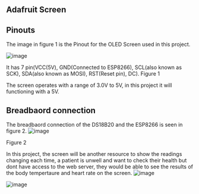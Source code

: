 ## Adafruit Screen

## Pinouts
The image in figure 1 is the Pinout for the OLED Screen used in this project. 

![image](https://github.com/MMemon2003/HealthProject2024/assets/146339735/38d4bcc5-563b-467e-be62-52273a76a6ef)

It has 7 pin(VCC(5V), GND(Connected to ESP8266), SCL(also known as SCK), SDA(also known as MOSI), RST(Reset pin), DC).
Figure 1

The screen operates with a range of 3.0V to 5V, in this project it will functioning with a 5V. 

## Breadbaord connection
The breadbaord connection of the DS18B20 and the ESP8266 is seen in figure 2. 
![image](https://github.com/MMemon2003/HealthProject2024/assets/146339735/49f67347-3ed1-4c20-8a73-a055d2a49e3a)

Figure 2

In this project, the screen will be another resource to show  the readings changing each time, 
a patient is unwell and want to check their health but dont have access to the web server, they would be able to see the results of the body tempertaure and heart rate on the screen. 
![image](https://github.com/MMemon2003/HealthProject2024/assets/146339735/71a29c3b-75a6-430e-b6d2-2f78c80f3af4)

![image](https://github.com/MMemon2003/HealthProject2024/assets/146339735/f1b07c6b-4072-461e-b76c-cebddfbc89bb)

